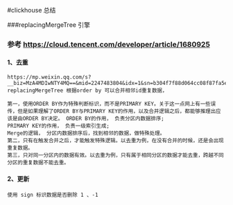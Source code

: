 #clickhouse 总结




###replacingMergeTree 引擎

### 参考 https://cloud.tencent.com/developer/article/1680925

#### 1、去重
    https://mp.weixin.qq.com/s?__biz=MzA4MDIwNTY4MQ==&mid=2247483804&idx=1&sn=b304f7f88d064cc08f87fa5eaafec0b7&chksm=9fa68382a8d10a9440d3ce2a92a04c4a74aeda2d959049f04f1a414c1fb8034b97d9f7243c21&scene=21#wechat_redirect
    replacingMergeTree 根据order by 可以合并相邻id重复数据，

    第一，使用ORDER BY作为特殊判断标识，而不是PRIMARY KEY。关于这一点网上有一些误传，但是如果理解了ORDER BY与PRIMARY KEY的作用，以及合并逻辑之后，都能够推理出应该是由ORDER BY决定。 ORDER BY的作用， 负责分区内数据排序;
    PRIMARY KEY的作用， 负责一级索引生成;
    Merge的逻辑， 分区内数据排序后，找到相邻的数据，做特殊处理。
    第二，只有在触发合并之后，才能触发特殊逻辑。以去重为例，在没有合并的时候，还是会出现重复数据。
    第三，只对同一分区内的数据有效。以去重为例，只有属于相同分区的数据才能去重，跨越不同分区的重复数据不能去重。


#### 2、更新
    使用 sign 标识数据是否删除 1 、-1

